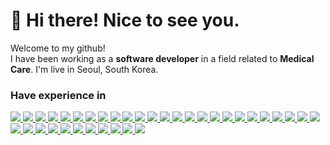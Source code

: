 <h1>👋 Hi there! Nice to see you.</h1>

Welcome to my github!<br/>
I have been working as a <b>software developer</b> in a field related to <b>Medical Care</b>.
I'm live in Seoul, South Korea.


<h3>Have experience in</h3>
<!--Frontend-->
<a href="https://www.w3.org/">
  <img src="https://img.shields.io/badge/HTML5-E34F26?style=flat-square&logo=HTML5&logoColor=white">
</a>
<a href="https://www.w3.org/">
  <img src="https://img.shields.io/badge/CSS3-1572B6?style=flat-square&logo=CSS3&logoColor=white">
</a>
<a href="https://developer.mozilla.org">
  <img src="https://img.shields.io/badge/JavaScript-F7DF1E?style=flat-square&logo=JavaScript&logoColor=white">
</a>
<a href="https://www.typescriptlang.org/">
  <img src="https://img.shields.io/badge/TypeScript-3178C6?style=flat-square&logo=TypeScript&logoColor=white">
</a>
<a href="https://react.dev/">
  <img src="https://img.shields.io/badge/React-61DAFB?style=flat-square&logo=React&logoColor=white">
</a>
<a href="https://redux.js.org/">
  <img src="https://img.shields.io/badge/Redux-764ABC?style=flat-square&logo=Redux&logoColor=white">
</a>
<a href="https://tanstack.com/query/v3/">
  <img src="https://img.shields.io/badge/ReactQuery-FF4154?style=flat-square&logo=ReactQuery&logoColor=white">
</a>
<a href="https://recoiljs.org/">
  <img src="https://img.shields.io/badge/Recoil-3578E5?style=flat-square&logo=Recoil&logoColor=white">
</a>
<a href="https://graphql.org/">
  <img src="https://img.shields.io/badge/GraphQL-E10098?style=flat-square&logo=GraphQL&logoColor=white">
</a>
<a href="https://www.apollographql.com/">
  <img src="https://img.shields.io/badge/ApolloGraphQL-311C87?style=flat-square&logo=ApolloGraphQL&logoColor=white">
</a>
<a href="https://styled-components.com/">
  <img src="https://img.shields.io/badge/styled--components-DB7093?style=flat-square&logo=styled-components&logoColor=white">
</a>
<a href="https://nodejs.org/">
  <img src="https://img.shields.io/badge/Node.js-339933?style=flat-square&logo=Node.js&logoColor=white">
</a>
<!--Backend-->
<a href="https://www.python.org/">
  <img src="https://img.shields.io/badge/Python-3776AB?style=flat-square&logo=Python&logoColor=white">
</a>
<a href="https://learn.microsoft.com/en-us/dotnet/csharp/">
  <img src="https://img.shields.io/badge/C%23-239120?style=flat-square&logo=CSharp&logoColor=white">
</a>
<!--Framework-->
<a href="https://dotnet.microsoft.com/">
  <img src="https://img.shields.io/badge/.NET-512BD4?style=flat-square&logo=.NET&logoColor=white">
</a>
<a href="https://flask.palletsprojects.com/">
  <img src="https://img.shields.io/badge/Flask-000000?style=flat-square&logo=Flask&logoColor=white">
</a>
<!--Database-->
<a href="https://www.oracle.com/">
  <img src="https://img.shields.io/badge/Oracle-F80000?style=flat-square&logo=Oracle&logoColor=white">
</a>
<a href="https://www.mysql.com/">
  <img src="https://img.shields.io/badge/MySQL-4479A1?style=flat-square&logo=MySQL&logoColor=white">
</a>
<a href="https://www.postgresql.org/">
  <img src="https://img.shields.io/badge/PostgreSQL-4169E1?style=flat-square&logo=PostgreSQL&logoColor=white">
</a>
<!--Bundler-->
<a href="https://webpack.js.org/">
  <img src="https://img.shields.io/badge/WebPack-8DD6F9?style=flat-square&logo=WebPack&logoColor=white">
</a>
<a href="https://www.npmjs.com/">
  <img src="https://img.shields.io/badge/npm-CB3837?style=flat-square&logo=npm&logoColor=white">
</a>
<a href="https://yarnpkg.com/">
  <img src="https://img.shields.io/badge/Yarn-2C8EBB?style=flat-square&logo=Yarn&logoColor=white">
</a>
<a href="https://vitejs.dev/">
  <img src="https://img.shields.io/badge/Vite-646CFF?style=flat-square&logo=Vite&logoColor=white">
</a>
<!--OS & WAS-->
<a href="https://www.microsoft.com/windows-server">
  <img src="https://img.shields.io/badge/WindowsServer-0078D6?style=flat-square&logo=Windows&logoColor=white">
</a>
<a href="https://en.wikipedia.org/wiki/Internet_Information_Services">
  <img src="https://img.shields.io/badge/IIS-0078D6?style=flat-square&logo=Windows&logoColor=white">
</a>
<a href="https://ubuntu.com/">
  <img src="https://img.shields.io/badge/Ubuntu-E95420?style=flat-square&logo=Ubuntu&logoColor=white">
</a>
<a href="https://www.nginx.com/">
  <img src="https://img.shields.io/badge/NGINX-009639?style=flat-square&logo=NGINX&logoColor=white">
</a>
<!--Etc-->
<a href="https://git-scm.com/">
  <img src="https://img.shields.io/badge/Git-F05032?style=flat-square&logo=Git&logoColor=white">
</a>
<a href="https://github.com/">
  <img src="https://img.shields.io/badge/GitHub-181717?style=flat-square&logo=GitHub&logoColor=white">
</a>
<a href="https://www.docker.com/">
  <img src="https://img.shields.io/badge/Docker-2496ED?style=flat-square&logo=Docker&logoColor=white">
</a>
<a href="https://www.jenkins.io/">
  <img src="https://img.shields.io/badge/Jenkins-D24939?style=flat-square&logo=Jenkins&logoColor=white">
</a>
<a href="https://www.atlassian.com/software/jira">
  <img src="https://img.shields.io/badge/Jira-0052CC?style=flat-square&logo=Jira&logoColor=white">
</a>
<a href="https://www.atlassian.com/software/confluence">
  <img src="https://img.shields.io/badge/Confluence-172B4D?style=flat-square&logo=Confluence&logoColor=white">
</a>
<a href="https://www.figma.com/">
  <img src="https://img.shields.io/badge/Figma-F24E1E?style=flat-square&logo=Figma&logoColor=white">
</a>
<a href="https://aws.amazon.com/">
  <img src="https://img.shields.io/badge/AmazonAWS-232F3E?style=flat-square&logo=AmazonAWS&logoColor=white">
</a>
<a href="https://cloud.google.com/">
  <img src="https://img.shields.io/badge/GoogleCloudFlatform-4285F4?style=flat-square&logo=GoogleCloud&logoColor=white">
</a>
